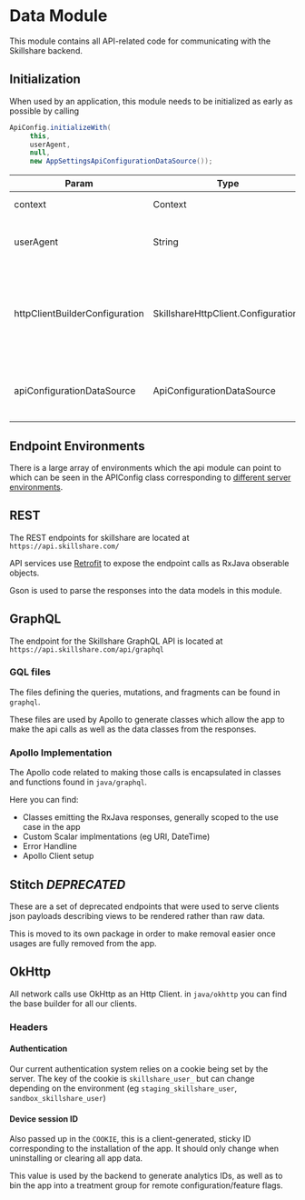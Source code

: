 # Data Module

This module contains all API-related code for communicating with the Skillshare backend.

## Initialization
When used by an application, this module needs to be initialized as early as possible by calling
``` Java
ApiConfig.initializeWith(
     this,
     userAgent, 
     null,
     new AppSettingsApiConfigurationDataSource());
```
| Param | Type | Description |
|---|---|---|
| context | Context | The app's context |
| userAgent | String | The user agaent to be sent in requests |
| httpClientBuilderConfiguration | SkillshareHttpClient.Configuration? | Optional custom implementation that allows the app to modify the HTTP client (eg add interceptor) | 
| apiConfigurationDataSource | ApiConfigurationDataSource | Backing datasource that stores settings for this module |

## Endpoint Environments
There is a large array of environments which the api module can point to which can be seen in the APIConfig class corresponding to [different server environments](https://skillsharenyc.atlassian.net/wiki/spaces/EN/pages/449904647/Environments).

## REST
The REST endpoints for skillshare are located at `https://api.skillshare.com/`

API services use [Retrofit](https://square.github.io/retrofit/) to expose the endpoint calls as RxJava obserable objects.

Gson is used to parse the responses into the data models in this module.

## GraphQL
The endpoint for the Skillshare GraphQL API is located at `https://api.skillshare.com/api/graphql`

### GQL files
The files defining the queries, mutations, and fragments can be found in `graphql`. 

These files are used by Apollo to generate classes which allow the app to make the api calls as well as the data classes from the responses.

### Apollo Implementation
The Apollo code related to making those calls is encapsulated in classes and functions found in `java/graphql`.

Here you can find:
- Classes emitting the RxJava responses, generally scoped to the use case in the app
- Custom Scalar implmentations (eg URI, DateTime)
- Error Handline
- Apollo Client setup

## Stitch _DEPRECATED_
These are a set of deprecated endpoints that were used to serve clients json payloads describing views to be rendered rather than raw data. 

This is moved to its own package in order to make removal easier once usages are fully removed from the app.

## OkHttp
All network calls use OkHttp as an Http Client. in `java/okhttp` you can find the base builder for all our clients.

### Headers

#### Authentication
Our current authentication system relies on a cookie being set by the server. The key of the cookie is `skillshare_user_` but can change depending on the environment (eg `staging_skillshare_user`, `sandbox_skillshare_user`)

#### Device session ID
Also passed up in the `COOKIE`, this is a client-generated, sticky ID corresponding to the installation of the app. It should only change when uninstalling or clearing all app data.

This value is used by the backend to generate analytics IDs, as well as to bin the app into a treatment group for remote configuration/feature flags.


